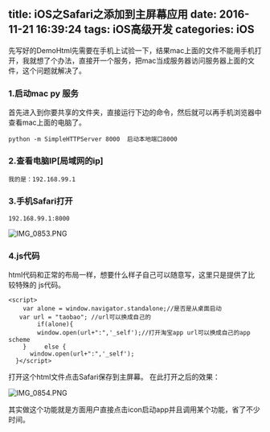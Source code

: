title: iOS之Safari之添加到主屏幕应用
date: 2016-11-21 16:39:24
tags: iOS高级开发
categories: iOS
---

先写好的DemoHtml先需要在手机上试验一下，结果mac上面的文件不能用手机打开，我就想了个办法，直接开一个服务，把mac当成服务器访问服务器上面的文件，这个问题就解决了。

### 1.启动mac py 服务
首先进入到你要共享的文件夹，直接运行下边的命令，然后就可以再手机浏览器中查看mac上面的电脑了。
```
python -m SimpleHTTPServer 8000  启动本地端口8000
```

### 2.查看电脑IP[局域网的ip]
```
我的是：192.168.99.1
```
### 3.手机Safari打开
```
192.168.99.1:8000
```

![IMG_0853.PNG](http://upload-images.jianshu.io/upload_images/783986-f559dd371ab3227d.PNG?imageMogr2/auto-orient/strip%7CimageView2/2/w/1240)

### 4.js代码
html代码和正常的布局一样，想要什么样子自己可以随意写，这里只是提供了比较特殊的 js代码。
```
<script>
    var alone = window.navigator.standalone;//是否是从桌面启动
   var url = "taobao"; //url可以换成自己的
        if(alone){
        window.open(url+":",'_self');//打开淘宝app url可以换成自己的app scheme
    }     else {  
      window.open(url+":",'_self');  
  }</script>
```
打开这个html文件点击Safari保存到主屏幕。
在此打开之后的效果：

![IMG_0854.PNG](http://upload-images.jianshu.io/upload_images/783986-bb3c3fadbd9cf618.PNG?imageMogr2/auto-orient/strip%7CimageView2/2/w/1240)

其实做这个功能就是方面用户直接点击icon启动app并且调用某个功能，省了不少时间。
